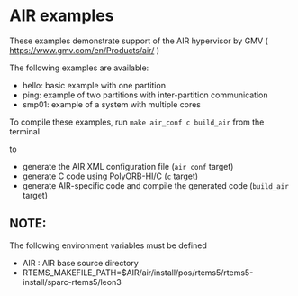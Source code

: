 AIR examples
============

These examples demonstrate support of the AIR hypervisor by GMV ( https://www.gmv.com/en/Products/air/ )

The following examples are available:

* hello: basic example with one partition
* ping: example of two partitions with inter-partition communication
* smp01: example of a system with multiple cores

To compile these examples, run `make air_conf c build_air` from the terminal

to
* generate the AIR XML configuration file (`air_conf` target)
* generate C code using PolyORB-HI/C (`c` target)
* generate AIR-specific code and compile the generated code (`build_air` target)

NOTE:
-----

The following environment variables must be defined

* AIR : AIR base source directory
* RTEMS_MAKEFILE_PATH=$AIR/air/install/pos/rtems5/rtems5-install/sparc-rtems5/leon3